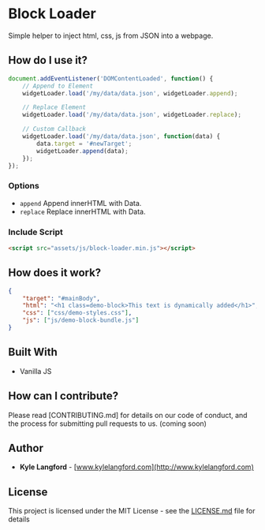 # Block Loader

Simple helper to inject html, css, js from JSON into a webpage.

## How do I use it?

```javascript
document.addEventListener('DOMContentLoaded', function() {
	// Append to Element
	widgetLoader.load('/my/data/data.json', widgetLoader.append);

	// Replace Element
	widgetLoader.load('/my/data/data.json', widgetLoader.replace);

	// Custom Callback
	widgetLoader.load('/my/data/data.json', function(data) {
		data.target = '#newTarget';
		widgetLoader.append(data);
	});
});
```

### Options

- `append` Append innerHTML with Data.
- `replace` Replace innerHTML with Data.

### Include Script

```html
<script src="assets/js/block-loader.min.js"></script>
```

## How does it work?

```json
{
	"target": "#mainBody",
	"html": "<h1 class=demo-block>This text is dynamically added</h1>",
	"css": ["css/demo-styles.css"],
	"js": ["js/demo-block-bundle.js"]
}
```

## Built With

- Vanilla JS

## How can I contribute?

Please read [CONTRIBUTING.md] for details on our code of conduct, and the process for submitting pull requests to us. (coming soon)

## Author

- **Kyle Langford** - [www.kylelangford.com](http://www.kylelangford.com)

## License

This project is licensed under the MIT License - see the [LICENSE.md](LICENSE.md) file for details
